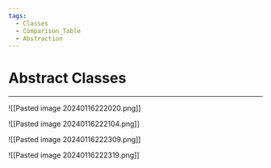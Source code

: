 ```yaml
---
tags:
  - Classes
  - Comparison_Table
  - Abstraction
---
```


# Abstract Classes
---

![[Pasted image 20240116222020.png]]

![[Pasted image 20240116222104.png]]

![[Pasted image 20240116222309.png]]

![[Pasted image 20240116222319.png]]



